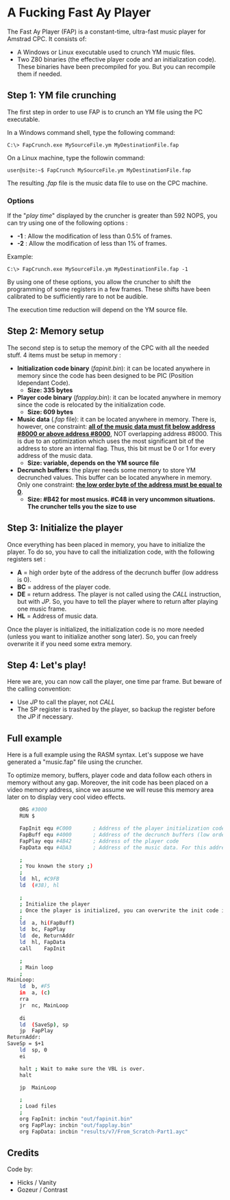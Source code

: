 A Fucking Fast Ay Player
=========================

The Fast Ay Player (FAP) is a constant-time, ultra-fast music player for Amstrad CPC.
It consists of:
 * A Windows or Linux executable used to crunch YM music files.
 * Two Z80 binaries (the effective player code and an initialization code). These binaries have been
   precompiled for you. But you can recompile them if needed.

Step 1: YM file crunching
-------------------------

The first step in order to use FAP is to crunch an YM file using the PC executable.

In a Windows command shell, type the following command:

```shell
C:\> FapCrunch.exe MySourceFile.ym MyDestinationFile.fap
```

On a Linux machine, type the followin command:
```shell
user@site:~$ FapCrunch MySourceFile.ym MyDestinationFile.fap
```

The resulting *.fap* file is the music data file to use on the CPC machine.

### Options

If the "*play time*" displayed by the cruncher is greater than 592 NOPS, you can try using one of the
following options :

 * **-1** : Allow the modification of less than 0.5% of frames.
 * **-2** : Allow the modification of less than 1% of frames.

Example:
```shell
C:\> FapCrunch.exe MySourceFile.ym MyDestinationFile.fap -1
```

By using one of these options, you allow the cruncher to shift the programming of some registers
in a few frames. These shifts have been calibrated to be sufficiently rare to not be audible.

The execution time reduction will depend on the YM source file.

Step 2: Memory setup
--------------------

The second step is to setup the memory of the CPC with all the needed stuff. 4 items must be setup
in memory : 
 * **Initialization code binary** (*fapinit.bin*): it can be located anywhere in memory since the code
   has been designed to be PIC (Position Idependant Code).
	* **Size: 335 bytes**
 * **Player code binary** (*fapplay.bin*): it can be located anywhere in memory since the code is
   relocated by the initialization code.
	* **Size: 609 bytes**
 * **Music data** (*.fap* file): it can be located anywhere in memory. There is, however, one constraint:
   <u>**all of the music data must fit below address #8000 or above address #8000**</u>, NOT overlapping address
   #8000. This is due to an optimization which uses the most significant bit of the address to store an
   internal flag. Thus, this bit must be 0 or 1 for every address of the music data.
	* **Size: variable, depends on the YM source file**
 * **Decrunch buffers**: the player needs some memory to store YM decrunched values. This buffer can be
	located anywhere in memory. Only one constraint: <u>**the low order byte of the address must be equal
	to 0**</u>.
	* **Size: #B42 for most musics. #C48 in very uncommon situations. The cruncher tells you the size to use**

Step 3: Initialize the player
-----------------------------

Once everything has been placed in memory, you have to initialize the player. To do so, you have to call
the initialization code, with the following registers set :
  * **A** = high order byte of the address of the decrunch buffer (low address is 0).
  * **BC** = address of the player code.
  * **DE** = return address. The player is not called using the *CALL* instruction, but with *JP*. So, you have to
	tell the player where to return after playing one music frame.
  * **HL** = Address of music data.

Once the player is initialized, the initialization code is no more needed (unless you want to initialize another song later).
So, you can freely overwrite it if you need some extra memory.

Step 4: Let's play!
-------------------

Here we are, you can now call the player, one time par frame. But beware of the calling convention:
  * Use *JP* to call the player, not *CALL*
  * The SP register is trashed by the player, so backup the register before the *JP* if necessary.
 
Full example
------------

Here is a full example using the RASM syntax. Let's suppose we have generated a "music.fap" file using the cruncher.

To optimize memory, buffers, player code and data follow each others in memory without any gap. Moreover,
the init code has been placed on a video memory address, since we assume we will reuse this memory area later on to 
display very cool video effects.

```bash
    ORG	#3000      
    RUN	$

    FapInit	equ #C000       ; Address of the player initialization code.
    FapBuff	equ #4000       ; Address of the decrunch buffers (low order byte MUST BE 0)
    FapPlay	equ #4B42       ; Address of the player code
    FapData	equ #4DA3       ; Address of the music data. For this address, music data must be < 12893 bytes (read above).

    ;
    ; You known the story ;)
    ;
    ld	hl, #C9FB
    ld	(#38), hl

    ;
    ; Initialize the player
    ; Once the player is initialized, you can overwrite the init code if you need some extra memory.
    ;
    ld	a, hi(FapBuff)
    ld	bc, FapPlay
    ld	de, ReturnAddr
    ld	hl, FapData
    call    FapInit

    ;
    ; Main loop
    ;
MainLoop:
    ld	b, #F5
    in	a, (c)
    rra
    jr	nc, MainLoop
      
    di
    ld	(SaveSp), sp
    jp	FapPlay
ReturnAddr:
SaveSp = $+1
    ld	sp, 0
    ei

    halt ; Wait to make sure the VBL is over.
    halt

    jp	MainLoop

    ;
    ; Load files
    ;
    org	FapInit: incbin "out/fapinit.bin"
    org	FapPlay: incbin "out/fapplay.bin"
    org	FapData: incbin "results/v7/From_Scratch-Part1.ayc"
```

Credits
-------

Code by:
 * Hicks / Vanity
 * Gozeur / Contrast
